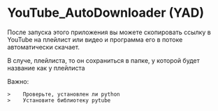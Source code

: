 # YouTube_AutoDownloader (YAD)

После запуска этого приложения вы можете скопировать ссылку в YouTube на плейлист или видео и программа его в потоке автоматически скачает.

В случе, плейлиста, то он сохраниться в папке, у которой будет название как у плейлиста

Важно:
```no-highlight
>    Проверьте, установлен ли python
>    Установите библиотеку pytube
```
